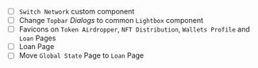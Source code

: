 - [ ] `Switch Network` custom component
- [ ] Change `Topbar` *Dialogs* to common `Lightbox` component
- [ ] Favicons on `Token Airdropper`, `NFT Distribution`, `Wallets Profile` and `Loan` Pages
- [ ] Loan Page
- [ ] Move `Global State` Page to `Loan` Page

